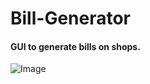 # Bill-Generator
#### GUI to generate bills on shops.
![Image](C:\Users\Asus\Downloads\Bill-Generator-master\Bill-Generator-master)
